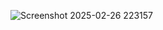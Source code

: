 ![Screenshot 2025-02-26 223157](https://github.com/user-attachments/assets/f338a0cc-669b-4c4d-8ff0-22a01c8c88ca)
